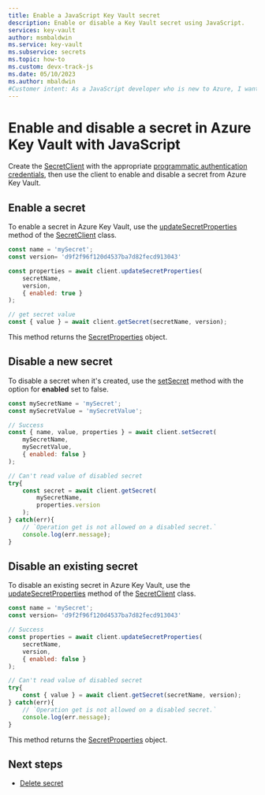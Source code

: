 ```yaml
---
title: Enable a JavaScript Key Vault secret
description: Enable or disable a Key Vault secret using JavaScript.
services: key-vault
author: msmbaldwin
ms.service: key-vault
ms.subservice: secrets
ms.topic: how-to
ms.custom: devx-track-js
ms.date: 05/10/2023
ms.author: mbaldwin
#Customer intent: As a JavaScript developer who is new to Azure, I want to enable a secret from the Key Vault with the SDK.
---
```


# Enable and disable a secret in Azure Key Vault with JavaScript

Create the [SecretClient](/javascript/api/@azure/keyvault-secrets/secretclient) with the appropriate [programmatic authentication credentials](javascript-developer-guide-get-started.md#authorize-access-and-connect-to-key-vault), then use the client to enable and disable a secret from Azure Key Vault.

## Enable a secret

To enable a secret in Azure Key Vault, use the [updateSecretProperties](/javascript/api/@azure/keyvault-secrets/secretclient#@azure-keyvault-secrets-secretclient-updatesecretproperties) method of the [SecretClient](/javascript/api/@azure/keyvault-secrets/secretclient) class. 

```javascript
const name = 'mySecret';
const version= 'd9f2f96f120d4537ba7d82fecd913043'

const properties = await client.updateSecretProperties(
    secretName,
    version,
    { enabled: true }
);

// get secret value
const { value } = await client.getSecret(secretName, version);
```

This method returns the [SecretProperties](/javascript/api/@azure/keyvault-secrets/secretproperties) object. 

## Disable a new secret

To disable a secret when it's created, use the [setSecret]() method with the option for **enabled** set to false.

```javascript
const mySecretName = 'mySecret';
const mySecretValue = 'mySecretValue';

// Success
const { name, value, properties } = await client.setSecret(
    mySecretName, 
    mySecretValue, 
    { enabled: false }
);

// Can't read value of disabled secret
try{
    const secret = await client.getSecret(
        mySecretName, 
        properties.version
    );
} catch(err){
    // `Operation get is not allowed on a disabled secret.`
    console.log(err.message);
}
```

## Disable an existing secret

To disable an existing secret in Azure Key Vault, use the [updateSecretProperties](/javascript/api/@azure/keyvault-secrets/secretclient#@azure-keyvault-secrets-secretclient-updatesecretproperties) method of the [SecretClient](/javascript/api/@azure/keyvault-secrets/secretclient) class. 

```javascript
const name = 'mySecret';
const version= 'd9f2f96f120d4537ba7d82fecd913043'

// Success
const properties = await client.updateSecretProperties(
    secretName,
    version,
    { enabled: false }
);

// Can't read value of disabled secret
try{
    const { value } = await client.getSecret(secretName, version);
} catch(err){
    // `Operation get is not allowed on a disabled secret.`
    console.log(err.message);
}
```

This method returns the [SecretProperties](/javascript/api/@azure/keyvault-secrets/secretproperties) object. 

## Next steps

* [Delete secret](javascript-developer-guide-delete-secret.md)